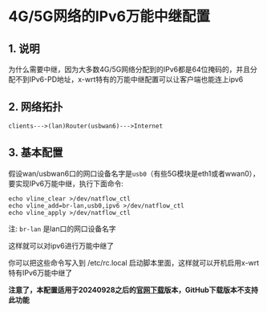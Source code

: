 # 4G/5G网络的IPv6万能中继配置

## 1. 说明
为什么需要中继，因为大多数4G/5G网络分配到的IPv6都是64位掩码的，并且分配不到IPv6-PD地址，x-wrt特有的万能中继配置可以让客户端也能连上ipv6

## 2. 网络拓扑
```
clients--->(lan)Router(usbwan6)--->Internet
```

## 3. 基本配置
假设wan/usbwan6口的网口设备名字是`usb0`（有些5G模块是eth1或者wwan0），要实现IPv6万能中继，执行下面命令:
```
echo vline_clear >/dev/natflow_ctl
echo vline_add=br-lan,usb0,ipv6 >/dev/natflow_ctl
echo vline_apply >/dev/natflow_ctl
```
注: `br-lan` 是lan口的网口设备名字

这样就可以对ipv6进行万能中继了

你可以把这些命令写入到 /etc/rc.local 启动脚本里面，这样就可以开机启用x-wrt特有IPv6万能中继了

**注意了，本配置适用于20240928之后的[官网下载](https://downloads.x-wrt.com/rom/)版本，GitHub下载版本不支持此功能**
